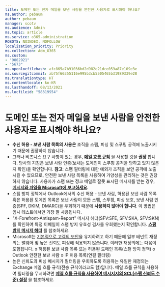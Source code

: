 ```yaml
---
title: 도메인 또는 전자 메일을 보낸 사람을 안전한 사용자로 표시해야 하나요?
ms.author: pebaum
author: pebaum
manager: scotv
ms.audience: Admin
ms.topic: article
ms.service: o365-administration
ROBOTS: NOINDEX, NOFOLLOW
localization_priority: Priority
ms.collection: Adm_O365
ms.custom:
- "9002921"
- "5673"
ms.openlocfilehash: afc865a7b91036bd2d982e21dce059a87e109e3e
ms.sourcegitcommit: ab75f66355116e995b3cb5505465b31989339e28
ms.translationtype: HT
ms.contentlocale: ko-KR
ms.lasthandoff: 08/13/2021
ms.locfileid: "58319954"
---
```

# <a name="need-to-mark-a-domain-or-email-sender-safe"></a>도메인 또는 전자 메일을 보낸 사람을 안전한 사용자로 표시해야 하나요?

- **수신 허용 - 보낸 사람 목록의 사용은** 조직을 스팸, 피싱 및 스푸핑 공격에 노출시키기 때문에 권장하지 않습니다.
- 그러나 비즈니스 요구 사항이 있는 경우, **[메일 흐름 규칙](https://docs.microsoft.com/microsoft-365/security/office-365-security/create-safe-sender-lists-in-office-365?view=o365-worldwide#recommended-use-mail-flow-rules)** 을 사용할 것을 **권장** 합니다. 당사의 지침은 보낸 사람 인증(보내는 도메인이 스푸핑 공격을 당하고 있지 않은지 확인)을 확인합니다. 
    **참고**: 스팸 필터링에 대한 예외가 조직을 보안 공격에 노출시킬 수 있으므로, 안전한 보낸 사람 목록을 사용하여 가양성을 관리하는 것은 권장하지 않습니다. 사용자가 스팸 또는 정크 메일로 잘못 표시된 메시지를 받는 경우, **[메시지와 파일을 Microsoft에 보고하세요](https://protection.office.com/reportsubmission)**.
- 스팸 방지 정책에서 Outlook에서의 수신 허용 - 보낸 사람, 허용된 보낸 사람 목록 혹은 허용된 도메인 목록은 보낸 사람이 모든 스팸, 스푸핑, 피싱 보호, 보낸 사람 인증(SPF, DKIM, DMARC)을 우회하기 때문에 **사용하지 않아야 합니다**. 이 방법은 임시 테스트에서만 가장 잘 사용됩니다.
- "X-Forefront-Antispam-Report" 메시지 헤더(SFV:SFE, SFV:SKA, SFV:SKN)를 확인하여 특정 이메일이 스팸 방지 유효성 검사를 우회했는지 확인합니다. **[스팸 방지 메시지 헤더](https://docs.microsoft.com/microsoft-365/security/office-365-security/anti-spam-message-headers)** 를 참조하세요.
- Microsoft는 [기본적으로 고객의 보안](https://docs.microsoft.com/microsoft-365/security/office-365-security/secure-by-default#exceptions)을 유지하려고 하기 때문에 일부 테넌트 재정의는 맬웨어 및 높은 신뢰도 피싱에 적용되지 않습니다. 이러한 재정의에는 다음이 포함됩니다. o 허용된 보낸 사람 목록 또는 허용된 도메인 목록(스팸 방지 정책) o Outlook 안전한 보낸 사람 o IP 허용 목록(연결 필터링) 
- 높은 신뢰도의 피싱 메시지가 필터링을 우회하도록 허용하는 유일한 재정의는 Exchange 메일 흐름 규칙(전송 규칙이라고도 함)입니다. 메일 흐름 규칙을 사용하여 필터링을 무시하려면 **[메일 흐름 규칙을 사용하여 메시지지의 SCL(스팸 신뢰도 수준) 설정](https://docs.microsoft.com/microsoft-365/security/office-365-security/use-mail-flow-rules-to-set-the-spam-confidence-level-scl-in-messages)** 을 참조하세요.